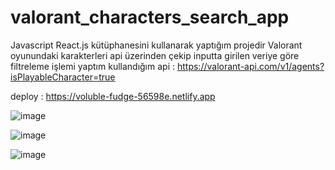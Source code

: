 # valorant_characters_search_app

Javascript React.js kütüphanesini kullanarak yaptığım projedir
Valorant oyunundaki karakterleri api üzerinden çekip inputta girilen veriye göre filtreleme işlemi yaptım
kullandığım api : https://valorant-api.com/v1/agents?isPlayableCharacter=true

deploy : https://voluble-fudge-56598e.netlify.app 

![image](https://user-images.githubusercontent.com/110103127/192513229-6bd1e0db-f141-4654-a1ed-281d5dfc5b14.png)

![image](https://user-images.githubusercontent.com/110103127/192513312-b5d40019-f857-4df9-a21b-c97af67ac946.png)

![image](https://user-images.githubusercontent.com/110103127/192513460-0027dd0d-3438-4fa7-983e-c722411e18cb.png)


